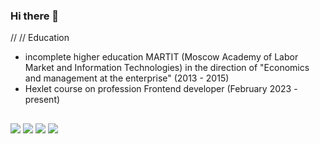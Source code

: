 ### Hi there 👋
//
//
Education
- incomplete higher education MARTIT (Moscow Academy of Labor Market and Information Technologies) in the direction of "Economics and management at the enterprise" (2013 - 2015)
- Hexlet course on profession Frontend developer (February 2023 - present)

##
##
![](http://github-profile-summary-cards.vercel.app/api/cards/repos-per-language?username=aleksei-shvets&theme=zenburn)
![](http://github-profile-summary-cards.vercel.app/api/cards/most-commit-language?username=aleksei-shvets&theme=zenburn)
![](http://github-profile-summary-cards.vercel.app/api/cards/stats?username=aleksei-shvets&theme=zenburn)
![](http://github-profile-summary-cards.vercel.app/api/cards/productive-time?username=aleksei-shvets&theme=zenburn&utcOffset=8)

